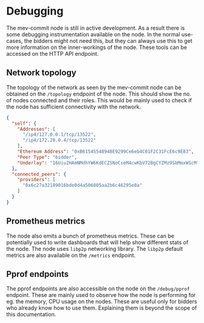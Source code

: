 # Debugging

The mev-commit node is still in active development. As a result there is some debugging instrumentation available on the node. In the normal use-cases, the bidders might not need this, but they can always use this to get more information on the inner-workings of the node. These tools can be accessed on the HTTP API endpoint.

## Network topology

The topology of the network as seen by the mev-commit node can be obtained on the `/topology` endpoint of the node. This should show the no. of nodes connected and their roles. This would be mainly used to check if the node has sufficient connectivity with the network.

```json
{
  "self": {
    "Addresses": [
      "/ip4/127.0.0.1/tcp/13522",
      "/ip4/172.28.0.4/tcp/13522"
    ],
    "Ethereum Address": "0xB61545548948E9299Ce6eb4C01F2C31FcE6c9E83",
    "Peer Type": "bidder",
    "Underlay": "16Uiu2HAmNMdhYW6KdECZSNoCseM4cwKbV72BgCYZMz9SbMmxWScM"
  },
  "connected_peers": {
    "providers": [
      "0x6c27a32189016bde0d4a506805aa2b6c46295e8a"
    ]
  }
}
```

## Prometheus metrics

The node also emits a bunch of prometheus metrics. These can be potentially used to write dashboards that will help show different stats of the node. The node uses `libp2p` networking library. The `libp2p` default metrics are also available on the `/metrics` endpoint.

## Pprof endpoints

The pprof endpoints are also accessible on the node on the `/debug/pprof` endpoint. These are mainly used to observe how the node is performing for eg. the memory, CPU usage on the nodes. These are useful only for bidders who already know how to use them. Explaining them is beyond the scope of this documentation.
